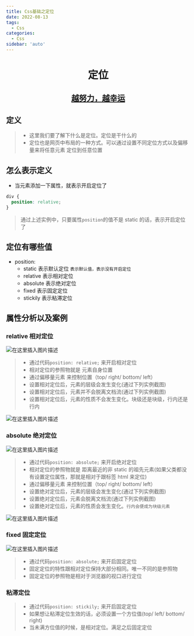 ```yaml
---
title: Css基础之定位
date: 2022-08-13
tags:
  - Css
categories:
  - Css
sidebar: 'auto'
---
```


<div align = "center"><h1>定位</h1></div>
<div align = "center"><h2><u>越努力，越幸运</u></h2></div>

## 定义

> - 这里我们要了解下什么是定位。定位是干什么的
> - 定位也是网页中布局的一种方式。可以通过设置不同定位方式以及偏移量来将任意元素 定位到任意位置

## 怎么表示定义

- 当元素添加一下属性，就表示开启定位了

```css
div {
  position: relative;
}
```

> 通过上述实例中，只要属性`position`的值不是 static 的话，表示开启定位了

## 定位有哪些值

- position:
  - static 表示默认定位 `表示默认值，表示没有开启定位`
  - relative 表示相对定位
  - absolute 表示绝对定位
  - fixed 表示固定定位
  - stickily 表示粘滞定位

## 属性分析以及案例

### relative 相对定位

![在这里插入图片描述](https://img-blog.csdnimg.cn/1b932fc9486a42a2873b070c5505eddb.png#pic_center)

> - 通过代码`position: relative;` 来开启相对定位
> - 相对定位的参照物就是 元素自身位置
> - 通过偏移量元素 来控制位置（top/ right/ bottom/ left）
> - 设置相对定位后，元素的层级会发生变化(通过下列实例截图)
> - 设置相对定位后，元素并不会脱离文档流(通过下列实例截图)
> - 设置相对定位后，元素的性质不会发生变化。块级还是块级，行内还是行内

![在这里插入图片描述](https://img-blog.csdnimg.cn/e01dc1c49f7049bf9d0cb3b3e2cf1350.png)

### absolute 绝对定位

![在这里插入图片描述](https://img-blog.csdnimg.cn/cb65624c9e2e41039ba824ac7dcb60fe.png#pic_center)

> - 通过代码`position: absolute;` 来开启绝对定位
> - 相对定位的参照物就是 距离最近的非 static 的祖先元素(如果父类都没有设置定位属性，那就是相对于跟标签 html 来定位)
> - 通过偏移量元素 来控制位置（top/ right/ bottom/ left）
> - 设置绝对定位后，元素的层级会发生变化(通过下列实例截图)
> - 设置绝对定位后，元素会脱离文档流(通过下列实例截图)
> - 设置绝对定位后，元素的性质会发生变化。`行内会便成为块级元素`

![在这里插入图片描述](https://img-blog.csdnimg.cn/bc555d73d3704ebeb0626356da1e3814.png)

### fixed 固定定位

![在这里插入图片描述](https://img-blog.csdnimg.cn/7081f51d5bf14d7e8e2042d1acec0f78.png#pic_center)

> - 通过代码`position: absolute;` 来开启固定定位
> - 固定定位的特性跟相对定位保持大部分相同。唯一不同的是参照物
> - 固定定位的参照物是相对于浏览器的视口进行定位

### 粘滞定位

> - 通过代码`position: stickily;` 来开启固定定位
> - 如果想让粘滞定位生效的话，必须设置一个方位值(top/ left/ bottom/ right)
> - 当未满方位值的时候，是相对定位。满足之后固定定位
